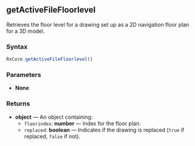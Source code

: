 ## getActiveFileFloorlevel

Retrieves the floor level for a drawing set up as a 2D navigation floor plan for a 3D model.

### Syntax

```typescript
RxCore.getActiveFileFloorlevel()
```

### Parameters

- **None**

### Returns

- **object** — An object containing:
  - `floorindex`: **number** — Index for the floor plan.
  - `replaced`: **boolean** — Indicates if the drawing is replaced (`true` if replaced, `false` if not).